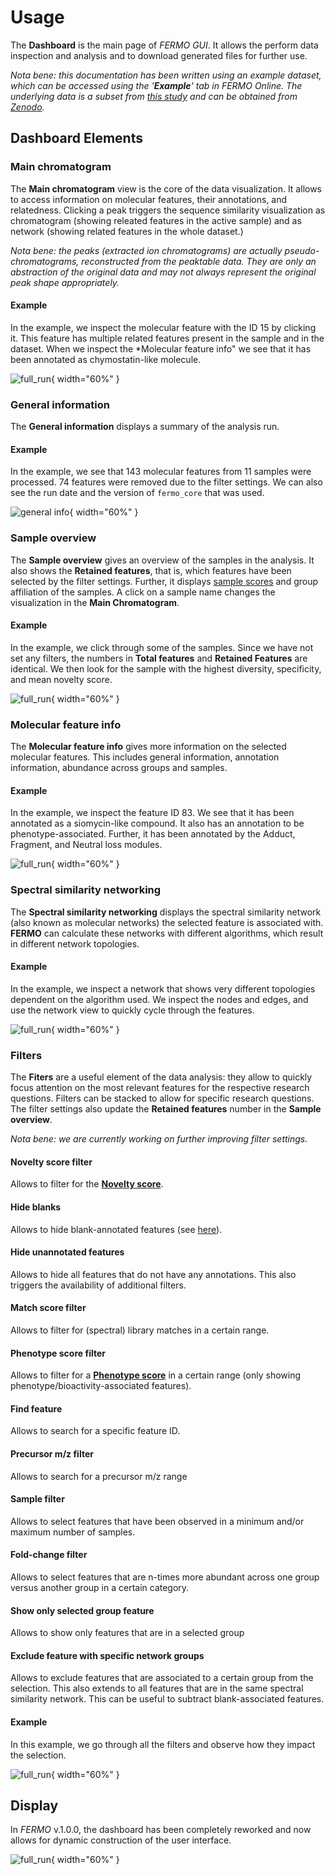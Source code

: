 # Usage

The **Dashboard** is the main page of *FERMO GUI*. 
It allows the perform data inspection and analysis and to download generated files for further use.

*Nota bene: this documentation has been written using an example dataset, which can be accessed using the '**Example**' tab in *FERMO Online*. 
The underlying data is a subset from [this study](https://doi.org/10.1021/acs.jnatprod.0c00807) and can be obtained from [Zenodo](https://doi.org/10.5281/zenodo.11961094).*


## Dashboard Elements

### Main chromatogram

The **Main chromatogram** view is the core of the data visualization. 
It allows to access information on molecular features, their annotations, and relatedness.
Clicking a peak triggers the sequence similarity visualization as chromatogram (showing releated features in the active sample) and as network (showing related features in the whole dataset.)

*Nota bene: the peaks (extracted ion chromatograms) are actually pseudo-chromatograms, reconstructed from the peaktable data. They are only an abstraction of the original data and may not always represent the original peak shape appropriately.*

#### Example

In the example, we inspect the molecular feature with the ID 15 by clicking it. 
This feature has multiple related features present in the sample and in the dataset.
When we inspect the *Molecular feature info" we see that it has been annotated as chymostatin-like molecule.

![full_run](../assets/images/screenshots/gui.dashboard.main_chrom.gif){ width="60%" }

### General information

The **General information** displays a summary of the analysis run.

#### Example

In the example, we see that 143 molecular features from 11 samples were processed.
74 features were removed due to the filter settings. We can also see the run date and the version of `fermo_core` that was used.

![general info](../assets/images/screenshots/gui.dashboard.general_info.png){ width="60%" }


### Sample overview

The **Sample overview** gives an overview of the samples in the analysis.
It also shows the **Retained features**, that is, which features have been selected by the filter settings.
Further, it displays [sample scores](../modules/scores.samples.md) and group affiliation of the samples.
A click on a sample name changes the visualization in the **Main Chromatogram**.

#### Example

In the example, we click through some of the samples.
Since we have not set any filters, the numbers in **Total features** and **Retained Features** are identical.
We then look for the sample with the highest diversity, specificity, and mean novelty score.

![full_run](../assets/images/screenshots/gui.dashboard.sample_overview.gif){ width="60%" }

### Molecular feature info

The **Molecular feature info** gives more information on the selected molecular features.
This includes general information, annotation information, abundance across groups and samples.

#### Example

In the example, we inspect the feature ID 83. 
We see that it has been annotated as a siomycin-like compound.
It also has an annotation to be phenotype-associated.
Further, it has been annotated by the Adduct, Fragment, and Neutral loss modules.

![full_run](../assets/images/screenshots/gui.dashboard.feature_info.gif){ width="60%" }


### Spectral similarity networking

The **Spectral similarity networking** displays the spectral similarity network (also known as molecular networks) the selected feature is associated with.
**FERMO** can calculate these networks with different algorithms, which result in different network topologies.

#### Example

In the example, we inspect a network that shows very different topologies dependent on the algorithm used.
We inspect the nodes and edges, and use the network view to quickly cycle through the features.

![full_run](../assets/images/screenshots/gui.dashboard.network.gif){ width="60%" }

### Filters

The **Fiters** are a useful element of the data analysis: they allow to quickly focus attention on the most relevant features for the respective research questions.
Filters can be stacked to allow for specific research questions.
The filter settings also update the **Retained features** number in the **Sample overview**. 

*Nota bene: we are currently working on further improving filter settings.*

#### Novelty score filter

Allows to filter for the [**Novelty score**](../modules/scores.features.md).

#### Hide blanks

Allows to hide blank-annotated features (see [here](../modules/metadata.blank.md)).

#### Hide unannotated features

Allows to hide all features that do not have any annotations. 
This also triggers the availability of additional filters.

#### Match score filter

Allows to filter for (spectral) library matches in a certain range.

#### Phenotype score filter

Allows to filter for a [**Phenotype score**](../modules/scores.features.md) in a certain range (only showing phenotype/bioactivity-associated features).

#### Find feature

Allows to search for a specific feature ID.

#### Precursor m/z filter

Allows to search for a precursor m/z range

#### Sample filter

Allows to select features that have been observed in a minimum and/or maximum number of samples.

#### Fold-change filter

Allows to select features that are n-times more abundant across one group versus another group in a certain category.

#### Show only selected group feature

Allows to show only features that are in a selected group

#### Exclude feature with specific network groups

Allows to exclude features that are associated to a certain group from the selection. 
This also extends to all features that are in the same spectral similarity network. 
This can be useful to subtract blank-associated features.

#### Example

In this example, we go through all the filters and observe how they impact the selection.

![full_run](../assets/images/screenshots/gui.dashboard.filters.gif){ width="60%" }

## Display

In *FERMO* v.1.0.0, the dashboard has been completely reworked and now allows for dynamic construction of the user interface.

![full_run](../assets/images/screenshots/gui.dashboard.drag.gif){ width="60%" }
